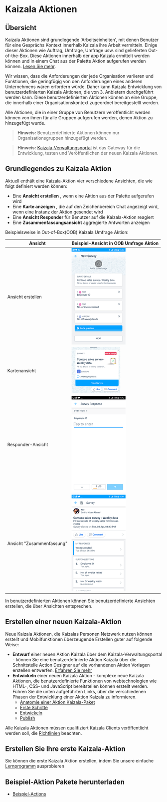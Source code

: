 # <a name="kaizala-actions"></a>Kaizala Aktionen

## <a name="overview"></a>Übersicht
Kaizala Aktionen sind grundlegende 'Arbeitseinheiten', mit denen Benutzer für eine Gesprächs Kontext innerhalb Kaizala ihre Arbeit vermitteln. Einige dieser Aktionen wie Auftrag, Umfrage, Umfrage usw. sind gelieferten Out-of-the-Box. Diese Aktionen innerhalb der app Kaizala ermittelt werden können und in einem Chat aus der Palette Aktion aufgerufen werden können. [Lesen Sie mehr](https://support.office.com/en-us/article/Kaizala-Actions-1EACC59A-DD14-43E9-B6B0-3C78773D5496).

Wir wissen, dass die Anforderungen der jede Organisation variieren und Funktionen, die geringfügig von den Anforderungen eines anderen Unternehmens wären erfordern würde. Daher kann Kaizala Entwicklung von benutzerdefinierten Kaizala Aktionen, die von 3. Anbietern durchgeführt werden kann. Diese benutzerdefinierten Aktionen können an eine Gruppe, die innerhalb einer Organisationskontext zugeordnet bereitgestellt werden.</br>

Alle Aktionen, die in einer Gruppe von Benutzern veröffentlicht werden können von ihnen für alle Gruppen aufgerufen werden, denen Aktion zu hinzugefügt wurde. 

> **Hinweis:** Benutzerdefinierte Aktionen können nur Organisationsgruppen hinzugefügt werden.

> **Hinweis:** [Kaizala-Verwaltungsportal](https://manage.kaiza.la) ist das Gateway für die Entwicklung, testen und Veröffentlichen der neuen Kaizala Aktionen.

## <a name="understanding-kaizala-action"></a>Grundlegendes zu Kaizala Aktion

Aktuell enthält eine Kaizala-Aktion vier verschiedene Ansichten, die wie folgt definiert werden können:

* Eine **Ansicht erstellen** , wenn eine Aktion aus der Palette aufgerufen wird
* Eine **Karte anzeigen** , die auf den Zeichenbereich Chat angezeigt wird, wenn eine Instanz der Aktion gesendet wird
* Eine **Ansicht Responder** für Benutzer auf die Kaizala-Aktion reagiert
* Eine **Zusammenfassungsansicht** aggregierte Antworten anzeigen

Beispielsweise in Out-of-Box(OOB) Kaizala Umfrage Aktion:

| Ansicht | Beispiel-Ansicht in OOB Umfrage Aktion |
|------|----------------------------------|
| Ansicht erstellen| ![](../images/CreationView.png)|
| Kartenansicht |![](../images/Chatcard.png) |
| Responder-Ansicht |![](../images/ResponseView.png) |
| Ansicht "Zusammenfassung" |![](../images/SummaryView.png) |

In benutzerdefinierten Aktionen können Sie benutzerdefinierte Ansichten erstellen, die über Ansichten entsprechen.

## <a name="create-a-new-kaizala-action"></a>Erstellen einer neuen Kaizala-Aktion
Neue Kaizala Aktionen, die Kaizalas Personen Netzwerk nutzen können erstellt und Mobilfunktionen überzeugende Erstellen guter auf folgende Weise:

* **Entwurf** einer neuen Aktion Kaizala über dem Kaizala-Verwaltungsportal - können Sie eine benutzerdefinierte Aktion Kaizala über die Schnittstelle Action Designer auf die vorhandenen Aktion Vorlagen erstellen entwerfen. [Erfahren Sie mehr](https://support.office.com/en-us/article/Kaizala-Actions-1eacc59a-dd14-43e9-b6b0-3c78773d5496?ui=en-US&rs=en-US&ad=US)
* **Entwickeln** einer neuen Kaizala Aktion - komplexe neue Kaizala Aktionen, die benutzerdefinierte Funktionen von webtechnologien wie HTML-, CSS- und JavaScript bereitstellen können erstellt werden. Führen Sie die unten aufgeführten Links, über die verschiedenen Phasen der Entwicklung einer Aktion Kaizala zu informieren.
    *   [Anatomie einer Aktion Kaizala-Paket](anatomy.md)
    *   [Erste Schritte](get_started.md)
    *   [Entwickeln](develop.md)
    *   [Publish](publish.md)

Alle Kaizala Aktionen müssen qualifiziert Kaizala Clients veröffentlicht werden soll, die [Richtlinien](validation.md) beachten.

## <a name="build-your-first-kaizala-action"></a>Erstellen Sie Ihre erste Kaizala-Aktion

Sie können die erste Kaizala Aktion erstellen, indem Sie unsere einfache [Lernprogramm](tutorial.md) ausprobieren

## <a name="download-sample-action-packages"></a>Beispiel-Aktion Pakete herunterladen

*  [Beispiel-Actions](https://manage.kaiza.la/MiniApps/DownloadSDK)
